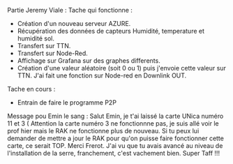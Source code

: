 Partie Jeremy Viale :
Tache qui fonctionne :
- Création d'un nouveau serveur AZURE.
- Récupération des données de capteurs Humidité, temperature et humidité sol.
- Transfert sur TTN.
- Transfert sur Node-Red.
- Affichage sur Grafana sur des graphes differents.
- Création d'une valeur aléatoire (soit 0 ou 1) puis j'envoie cette valeur sur TTN. J'ai fait une fonction sur Node-red en Downlink OUT.

Tache en cours :
- Entrain de faire le programme P2P

Message pou Emin le sang :
Salut Emin, je t'ai laissé la carte UNica numéro 11 et 3 ( Attention la carte numéro 3 ne fonctionnne pas, je suis allé voir le prof hier mais le RAK ne fonctionne plus de nouveau. Si tu peux lui demander de mettre a jour le RAK pour qu'on puisse faire fonctionner cette carte, ce serait TOP. Merci Frerot.
J'ai vu que tu avais avancé au niveau de l'installation de la serre, franchement, c'est vachement bien. Super Taff !!!







